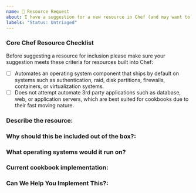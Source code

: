 ```yaml
---
name: 💪 Resource Request
about: I have a suggestion for a new resource in Chef (and may want to implement it 🙌)!
labels: "Status: Untriaged"
---
```


### Core Chef Resource Checklist

Before suggesting a resource for inclusion please make sure your suggestion meets these criteria for resources built into Chef:
 - [ ] Automates an operating system component that ships by default on systems such as authentication, raid, disk partitions, firewalls, containers, or virtualization systems.
 - [ ] Does not attempt automate 3rd party applications such as database, web, or application servers, which are best suited for cookbooks due to their fast moving nature.

### Describe the resource:
<!---  Tell us about the resource -->

### Why should this be included out of the box?:
<!---  Why do you believe this is best suited to be included in the chef-client vs. a cookbook? -->

### What operating systems would it run on?
<!---  Is this a general purpose resource that would run on every operating systems or is it specific to an OS such as Linux, macOS, or Windows? -->

### Current cookbook implementation:
<!--- Is there currently a cookbook that ships with this resource? If so please let us know. We'll need full permission from the authors and a compatible license in order to move a resource from a cookbook. -->

### Can We Help You Implement This?:
<!---  The best way to move a resource into Chef is to help move it yourself. If you're interested in helping out we'd love to give you a hand to make this possible. Let us know if there's something you need. -->
